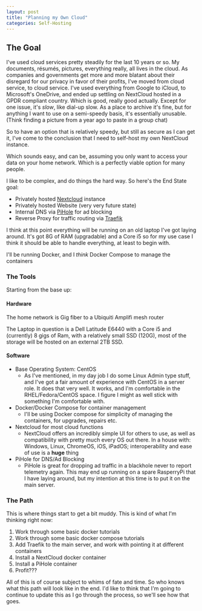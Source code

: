 ```yaml
---
layout: post
title: "Planning my Own Cloud"
categories: Self-Hosting 
---
```


## The Goal

I've used cloud services pretty steadily for the last 10 years or so.  My documents, résumés,
pictures, everything really, all lives in the cloud.  As companies and governments get more and more
blatant about their disregard for our privacy in favor of their profits, I've moved from cloud
service, to cloud service.  I've used everything from Google to iCloud, to Microsoft's OneDrive, and
ended up settling on NextCloud hosted in a GPDR compliant country.  Which is good, really good
actually.  Except for one issue, it's *slow*, like dial-up slow.  As a place to archive it's fine,
but for anything I want to use on a semi-speedy basis, it's essentially unusable. (Think finding a
picture from a year ago to paste in a group chat)

So to have an option that is relatively speedy, but still as secure as I can get it, I've come to
the conclusion that I need to self-host my own NextCloud instance.  

Which sounds easy, and can be, assuming you only want to access your data on your home network.
Which is a perfectly viable option for many people. 

I like to be complex, and do things the hard way.  So here's the End State goal:

- Privately hosted [Nextcloud](https://nextcloud.com/) instance
- Privately hosted Website (very very future state)
- Internal DNS via [PiHole](https://pi-hole.net/) for ad blocking
- Reverse Proxy for traffic routing via [Traefik](https://traefik.io/)

I think at this point everything will be running on an old laptop I've got laying around.  It's got
8G of RAM (upgradable) and a Core i5 so for my use case I think it should be able to handle
everything, at least to begin with.  

I'll be running Docker, and I *think* Docker Compose to manage the containers


### The Tools

Starting from the base up:

#### Hardware

The home network is Gig fiber to a Ubiquiti Amplifi mesh router

The Laptop in question is a Dell Latitude E6440 with a Core i5 and (currently) 8 gigs of Ram, with a
relatively small SSD (120G), most of the storage will be hosted on an external 2TB SSD. 

#### Software
- Base Operating System: CentOS
    - As I've mentioned, in my day job I do some Linux Admin type stuff, and I've got a fair amount
      of experience with CentOS in a server role.  It does that very well.  It works, and I'm
      comfortable in the RHEL/Fedora/CentOS space.  I figure I might as well stick with something
      I'm comfortable with. 
- Docker/Docker Compose for container management
    - I'll be using Docker compose for simplicity of managing the containers, for upgrades, repairs
      etc. 
- Nextcloud for most cloud functions
    - NextCloud offers an incredibly simple UI for others to use, as well as compatibility with
      pretty much every OS out there.  In a house with: Windows, Linux, ChromeOS, iOS, iPadOS;
      interoperability and ease of use is a **huge** thing
- PiHole for DNS/Ad Blocking
    - PiHole is great for dropping ad traffic in a blackhole never to report telemetry again.  This
      may end up running on a spare RasperryPi that I have laying around, but my intention at this
      time is to put it on the main server.  

### The Path

This is where things start to get a bit muddy.  This is kind of what I'm thinking right now:
1. Work through some basic docker tutorials
2. Work through some basic docker compose tutorials
3. Add Traefik to the main server, and work with pointing it at different containers
4. Install a NextCloud docker container
5. Install a PiHole container
6. Profit???

All of this is of course subject to whims of fate and time. So who knows what this path will look
like in the end.  I'd like to think that I'm going to continue to update this as I go through the
process, so we'll see how that goes.  

    
